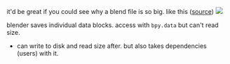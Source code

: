 it'd be great if you could see why a blend file is so big.
like this ([source](https://blender.community/c/rightclickselect/3pcbbc/?sorting=hot)) ![](https://d3a2gvihmbqfjo.cloudfront.net/f0/f0c3d66021b449eeb0b0cd8d227a6574/f0c3d66021b449eeb0b0cd8d227a6574.png)

blender saves individual data blocks.
access with `bpy.data` but can't read size.
- can write to disk and read size after. but also takes dependencies (users) with it.